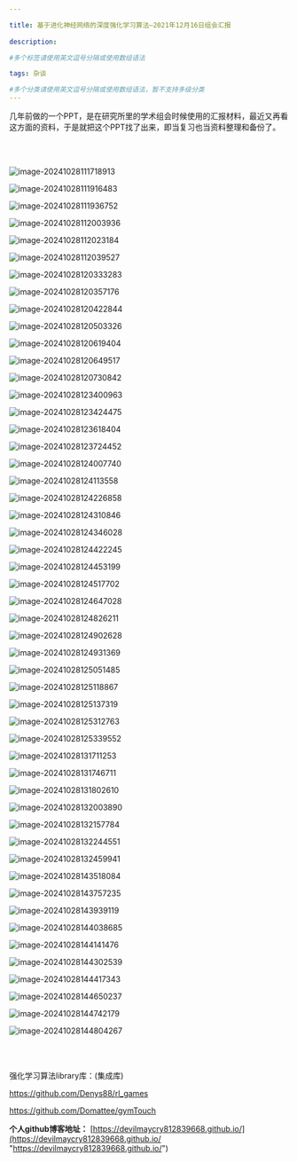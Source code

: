 ```yaml
---

title: 基于进化神经网络的深度强化学习算法—2021年12月16日组会汇报
 
description: 

#多个标签请使用英文逗号分隔或使用数组语法

tags: 杂谈

#多个分类请使用英文逗号分隔或使用数组语法，暂不支持多级分类
---
```


几年前做的一个PPT，是在研究所里的学术组会时候使用的汇报材料，最近又再看这方面的资料，于是就把这个PPT找了出来，即当复习也当资料整理和备份了。

<br/>

<br/>

![image-20241028111718913](./2024_10_28_3_基于进化神经网络的深度强化学习算法—2021年12月16日组会汇报.assets/image-20241028111718913.png)

![image-20241028111916483](./2024_10_28_3_基于进化神经网络的深度强化学习算法—2021年12月16日组会汇报.assets/image-20241028111916483.png)

![image-20241028111936752](./2024_10_28_3_基于进化神经网络的深度强化学习算法—2021年12月16日组会汇报.assets/image-20241028111936752.png)

![image-20241028112003936](./2024_10_28_3_基于进化神经网络的深度强化学习算法—2021年12月16日组会汇报.assets/image-20241028112003936.png)

![image-20241028112023184](./2024_10_28_3_基于进化神经网络的深度强化学习算法—2021年12月16日组会汇报.assets/image-20241028112023184.png)

![image-20241028112039527](./2024_10_28_3_基于进化神经网络的深度强化学习算法—2021年12月16日组会汇报.assets/image-20241028112039527-1730085641093-1.png)

![image-20241028120333283](./2024_10_28_3_基于进化神经网络的深度强化学习算法—2021年12月16日组会汇报.assets/image-20241028120333283.png)



![image-20241028120357176](./2024_10_28_3_基于进化神经网络的深度强化学习算法—2021年12月16日组会汇报.assets/image-20241028120357176.png)

![image-20241028120422844](./2024_10_28_3_基于进化神经网络的深度强化学习算法—2021年12月16日组会汇报.assets/image-20241028120422844.png)

![image-20241028120503326](./2024_10_28_3_基于进化神经网络的深度强化学习算法—2021年12月16日组会汇报.assets/image-20241028120503326.png)

![image-20241028120619404](./2024_10_28_3_基于进化神经网络的深度强化学习算法—2021年12月16日组会汇报.assets/image-20241028120619404.png)

![image-20241028120649517](./2024_10_28_3_基于进化神经网络的深度强化学习算法—2021年12月16日组会汇报.assets/image-20241028120649517.png)

![image-20241028120730842](./2024_10_28_3_基于进化神经网络的深度强化学习算法—2021年12月16日组会汇报.assets/image-20241028120730842.png)

![image-20241028123400963](./2024_10_28_3_基于进化神经网络的深度强化学习算法—2021年12月16日组会汇报.assets/image-20241028123400963.png)

![image-20241028123424475](./2024_10_28_3_基于进化神经网络的深度强化学习算法—2021年12月16日组会汇报.assets/image-20241028123424475.png)

![image-20241028123618404](./2024_10_28_3_基于进化神经网络的深度强化学习算法—2021年12月16日组会汇报.assets/image-20241028123618404.png)

![image-20241028123724452](./2024_10_28_3_基于进化神经网络的深度强化学习算法—2021年12月16日组会汇报.assets/image-20241028123724452.png)

![image-20241028124007740](./2024_10_28_3_基于进化神经网络的深度强化学习算法—2021年12月16日组会汇报.assets/image-20241028124007740.png)

![image-20241028124113558](./2024_10_28_3_基于进化神经网络的深度强化学习算法—2021年12月16日组会汇报.assets/image-20241028124113558.png)

![image-20241028124226858](./2024_10_28_3_基于进化神经网络的深度强化学习算法—2021年12月16日组会汇报.assets/image-20241028124226858.png)

![image-20241028124310846](./2024_10_28_3_基于进化神经网络的深度强化学习算法—2021年12月16日组会汇报.assets/image-20241028124310846.png)

![image-20241028124346028](./2024_10_28_3_基于进化神经网络的深度强化学习算法—2021年12月16日组会汇报.assets/image-20241028124346028.png)

![image-20241028124422245](./2024_10_28_3_基于进化神经网络的深度强化学习算法—2021年12月16日组会汇报.assets/image-20241028124422245.png)

![image-20241028124453199](./2024_10_28_3_基于进化神经网络的深度强化学习算法—2021年12月16日组会汇报.assets/image-20241028124453199.png)

![image-20241028124517702](./2024_10_28_3_基于进化神经网络的深度强化学习算法—2021年12月16日组会汇报.assets/image-20241028124517702.png)

![image-20241028124647028](./2024_10_28_3_基于进化神经网络的深度强化学习算法—2021年12月16日组会汇报.assets/image-20241028124647028.png)

![image-20241028124826211](./2024_10_28_3_基于进化神经网络的深度强化学习算法—2021年12月16日组会汇报.assets/image-20241028124826211.png)

![image-20241028124902628](./2024_10_28_3_基于进化神经网络的深度强化学习算法—2021年12月16日组会汇报.assets/image-20241028124902628.png)

![image-20241028124931369](./2024_10_28_3_基于进化神经网络的深度强化学习算法—2021年12月16日组会汇报.assets/image-20241028124931369.png)

![image-20241028125051485](./2024_10_28_3_基于进化神经网络的深度强化学习算法—2021年12月16日组会汇报.assets/image-20241028125051485.png)

![image-20241028125118867](./2024_10_28_3_基于进化神经网络的深度强化学习算法—2021年12月16日组会汇报.assets/image-20241028125118867.png)

![image-20241028125137319](./2024_10_28_3_基于进化神经网络的深度强化学习算法—2021年12月16日组会汇报.assets/image-20241028125137319.png)

![image-20241028125312763](./2024_10_28_3_基于进化神经网络的深度强化学习算法—2021年12月16日组会汇报.assets/image-20241028125312763.png)

![image-20241028125339552](./2024_10_28_3_基于进化神经网络的深度强化学习算法—2021年12月16日组会汇报.assets/image-20241028125339552.png)

![image-20241028131711253](./2024_10_28_3_基于进化神经网络的深度强化学习算法—2021年12月16日组会汇报.assets/image-20241028131711253.png)

![image-20241028131746711](./2024_10_28_3_基于进化神经网络的深度强化学习算法—2021年12月16日组会汇报.assets/image-20241028131746711.png)

![image-20241028131802610](./2024_10_28_3_基于进化神经网络的深度强化学习算法—2021年12月16日组会汇报.assets/image-20241028131802610.png)

![image-20241028132003890](./2024_10_28_3_基于进化神经网络的深度强化学习算法—2021年12月16日组会汇报.assets/image-20241028132003890.png)

![image-20241028132157784](./2024_10_28_3_基于进化神经网络的深度强化学习算法—2021年12月16日组会汇报.assets/image-20241028132157784.png)

![image-20241028132244551](./2024_10_28_3_基于进化神经网络的深度强化学习算法—2021年12月16日组会汇报.assets/image-20241028132244551.png)

![image-20241028132459941](./2024_10_28_3_基于进化神经网络的深度强化学习算法—2021年12月16日组会汇报.assets/image-20241028132459941.png)

![image-20241028143518084](./2024_10_28_3_基于进化神经网络的深度强化学习算法—2021年12月16日组会汇报.assets/image-20241028143518084.png)

![image-20241028143757235](./2024_10_28_3_基于进化神经网络的深度强化学习算法—2021年12月16日组会汇报.assets/image-20241028143757235.png)

![image-20241028143939119](./2024_10_28_3_基于进化神经网络的深度强化学习算法—2021年12月16日组会汇报.assets/image-20241028143939119.png)

![image-20241028144038685](./2024_10_28_3_基于进化神经网络的深度强化学习算法—2021年12月16日组会汇报.assets/image-20241028144038685.png)



![image-20241028144141476](./2024_10_28_3_基于进化神经网络的深度强化学习算法—2021年12月16日组会汇报.assets/image-20241028144141476.png)

![image-20241028144302539](./image-20241028144302539.png)



![image-20241028144417343](./2024_10_28_3_基于进化神经网络的深度强化学习算法—2021年12月16日组会汇报.assets/image-20241028144417343.png)

![image-20241028144650237](./2024_10_28_3_基于进化神经网络的深度强化学习算法—2021年12月16日组会汇报.assets/image-20241028144650237-1730098011113-4.png)



![image-20241028144742179](./2024_10_28_3_基于进化神经网络的深度强化学习算法—2021年12月16日组会汇报.assets/image-20241028144742179.png)

![image-20241028144804267](./2024_10_28_3_基于进化神经网络的深度强化学习算法—2021年12月16日组会汇报.assets/image-20241028144804267.png)







<br/>

<br/>





强化学习算法library库：(集成库)

https://github.com/Denys88/rl_games



https://github.com/Domattee/gymTouch







**个人github博客地址：**
[https://devilmaycry812839668.github.io/](https://devilmaycry812839668.github.io/ "https://devilmaycry812839668.github.io/")